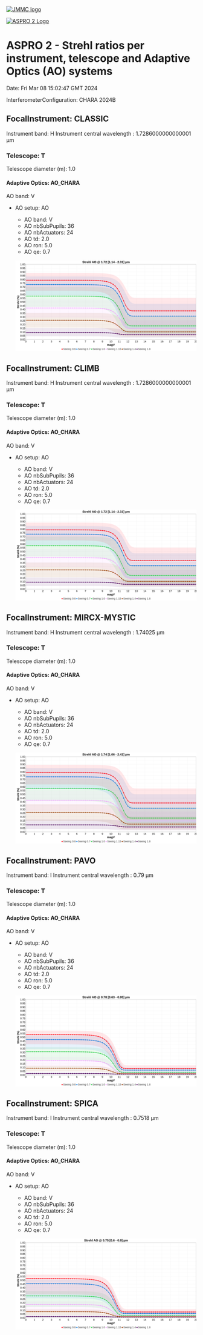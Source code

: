 [![JMMC logo](http://www.jmmc.fr/images/logo.png)](http://www.jmmc.fr)


[![ASPRO 2 Logo](images/Aspro2.png)](http://www.jmmc.fr/aspro)


# ASPRO 2 - Strehl ratios per instrument, telescope and Adaptive Optics (AO) systems

Date: Fri Mar 08 15:02:47 GMT 2024

InterferometerConfiguration: CHARA 2024B

## FocalInstrument: CLASSIC

Instrument band: H
Instrument central wavelength : 1.7286000000000001 µm

### Telescope: T

Telescope diameter (m): 1.0

#### Adaptive Optics: AO_CHARA

AO band: V

- AO setup: AO

  - AO band: V
  - AO nbSubPupils: 36
  - AO nbActuators: 24
  - AO td: 2.0
  - AO ron: 5.0
  - AO qe: 0.7

  ![CLASSIC T (AO) Strehl ratio H vs magV](CLASSIC_T_AO_Strehl_ratio_H_vs_magV.png)


## FocalInstrument: CLIMB

Instrument band: H
Instrument central wavelength : 1.7286000000000001 µm

### Telescope: T

Telescope diameter (m): 1.0

#### Adaptive Optics: AO_CHARA

AO band: V

- AO setup: AO

  - AO band: V
  - AO nbSubPupils: 36
  - AO nbActuators: 24
  - AO td: 2.0
  - AO ron: 5.0
  - AO qe: 0.7

  ![CLIMB T (AO) Strehl ratio H vs magV](CLIMB_T_AO_Strehl_ratio_H_vs_magV.png)


## FocalInstrument: MIRCX-MYSTIC

Instrument band: H
Instrument central wavelength : 1.74025 µm

### Telescope: T

Telescope diameter (m): 1.0

#### Adaptive Optics: AO_CHARA

AO band: V

- AO setup: AO

  - AO band: V
  - AO nbSubPupils: 36
  - AO nbActuators: 24
  - AO td: 2.0
  - AO ron: 5.0
  - AO qe: 0.7

  ![MIRCX-MYSTIC T (AO) Strehl ratio H vs magV](MIRCX-MYSTIC_T_AO_Strehl_ratio_H_vs_magV.png)


## FocalInstrument: PAVO

Instrument band: I
Instrument central wavelength : 0.79 µm

### Telescope: T

Telescope diameter (m): 1.0

#### Adaptive Optics: AO_CHARA

AO band: V

- AO setup: AO

  - AO band: V
  - AO nbSubPupils: 36
  - AO nbActuators: 24
  - AO td: 2.0
  - AO ron: 5.0
  - AO qe: 0.7

  ![PAVO T (AO) Strehl ratio I vs magV](PAVO_T_AO_Strehl_ratio_I_vs_magV.png)


## FocalInstrument: SPICA

Instrument band: I
Instrument central wavelength : 0.7518 µm

### Telescope: T

Telescope diameter (m): 1.0

#### Adaptive Optics: AO_CHARA

AO band: V

- AO setup: AO

  - AO band: V
  - AO nbSubPupils: 36
  - AO nbActuators: 24
  - AO td: 2.0
  - AO ron: 5.0
  - AO qe: 0.7

  ![SPICA T (AO) Strehl ratio I vs magV](SPICA_T_AO_Strehl_ratio_I_vs_magV.png)


